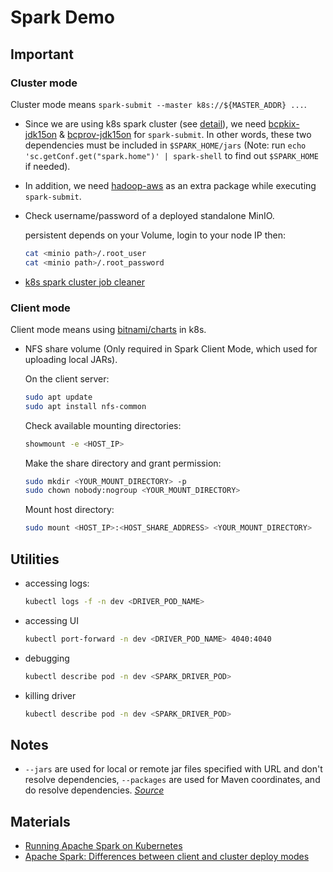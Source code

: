 # Spark Demo

## Important

### Cluster mode

Cluster mode means `spark-submit --master k8s://${MASTER_ADDR} ...`.

- Since we are using k8s spark cluster (see [detail](https://stackoverflow.com/a/68779353)), we need [bcpkix-jdk15on](https://mvnrepository.com/artifact/org.bouncycastle/bcpkix-jdk15on) & [bcprov-jdk15on](https://mvnrepository.com/artifact/org.bouncycastle/bcprov-jdk15on) for `spark-submit`. In other words, these two dependencies must be included in `$SPARK_HOME/jars` (Note: run `echo 'sc.getConf.get("spark.home")' | spark-shell` to find out `$SPARK_HOME` if needed).

- In addition, we need [hadoop-aws](https://mvnrepository.com/artifact/org.apache.hadoop/hadoop-aws) as an extra package while executing `spark-submit`.

- Check username/password of a deployed standalone MinIO.

  persistent depends on your Volume, login to your node IP then:

  ```sh
  cat <minio path>/.root_user
  cat <minio path>/.root_password
  ```

- [k8s spark cluster job cleaner](https://github.com/dtan4/k8s-job-cleaner)

### Client mode

Client mode means using [bitnami/charts](https://github.com/bitnami/charts/tree/master/bitnami/spark) in k8s.

- NFS share volume (Only required in Spark Client Mode, which used for uploading local JARs).

  On the client server:

  ```sh
  sudo apt update
  sudo apt install nfs-common
  ```

  Check available mounting directories:

  ```sh
  showmount -e <HOST_IP>
  ```

  Make the share directory and grant permission:

  ```sh
  sudo mkdir <YOUR_MOUNT_DIRECTORY> -p
  sudo chown nobody:nogroup <YOUR_MOUNT_DIRECTORY>
  ```

  Mount host directory:

  ```sh
  sudo mount <HOST_IP>:<HOST_SHARE_ADDRESS> <YOUR_MOUNT_DIRECTORY>
  ```

## Utilities

- accessing logs:

  ```sh
  kubectl logs -f -n dev <DRIVER_POD_NAME>
  ```

- accessing UI

  ```sh
  kubectl port-forward -n dev <DRIVER_POD_NAME> 4040:4040
  ```

- debugging

  ```sh
  kubectl describe pod -n dev <SPARK_DRIVER_POD>
  ```

- killing driver

  ```sh
  kubectl describe pod -n dev <SPARK_DRIVER_POD>
  ```

## Notes

- `--jars` are used for local or remote jar files specified with URL and don't resolve dependencies, `--packages` are used for Maven coordinates, and do resolve dependencies. _[Source](https://stackoverflow.com/a/50334235)_

## Materials

- [Running Apache Spark on Kubernetes](https://medium.com/empathyco/running-apache-spark-on-kubernetes-2e64c73d0bb2)
- [Apache Spark: Differences between client and cluster deploy modes](https://stackoverflow.com/questions/37027732/apache-spark-differences-between-client-and-cluster-deploy-modes)
